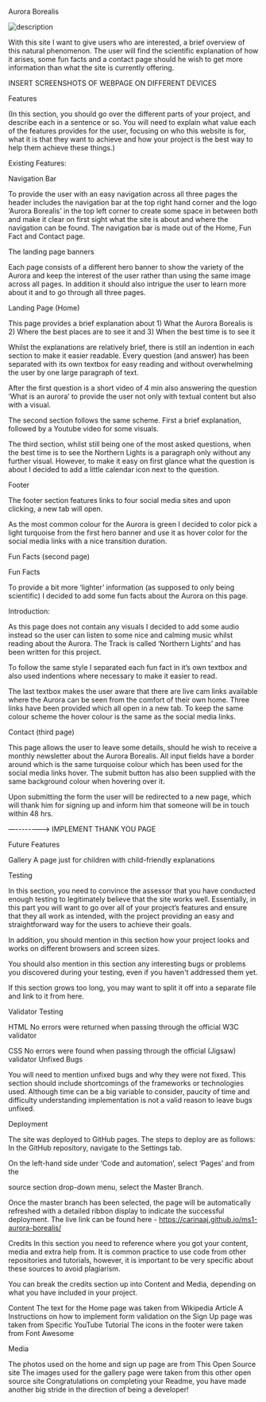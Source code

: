 Aurora Borealis

![description]('https://carinaaj-ms1auroraborea-xn4p35dnmq7.ws-eu46.gitpod.io/workspace/wirefranes/am-i-responsive.jpg')

With this site I want to give users who are interested, a brief overview of this natural phenomenon. The user will find the scientific explanation of how it arises, some fun facts and a contact page should he wish to get more information than what the site is currently offering.

INSERT SCREENSHOTS OF WEBPAGE ON DIFFERENT DEVICES

Features

(In this section, you should go over the different parts of your project, and describe each in a sentence or so. You will need to explain what value each of the features provides for the user, focusing on who this website is for, what it is that they want to achieve and how your project is the best way to help them achieve these things.)

Existing Features:

Navigation Bar

To provide the user with an easy navigation across all three pages the header includes the navigation bar at the top right hand corner and the logo ‘Aurora Borealis’ in the top left corner to create some space in between both and make it clear on first sight what the site is about and where the navigation can be found. The navigation bar is made out of the Home, Fun Fact and Contact page. 


The landing page banners

Each page consists of a different hero banner to show the variety of the Aurora and keep the interest of the user rather than using the same image across all pages. In addition it should also intrigue the user to learn more about it and to go through all three pages. 


Landing Page (Home)

This page provides a brief explanation about 1) What the Aurora Borealis is 2) Where the best places are to see it and 3) When the best time is to see it

Whilst the explanations are relatively brief, there is still an indention in each section to make it easier readable. Every question (and answer) has been separated with its own textbox for easy reading and without overwhelming the user by one large paragraph of text. 

After the first question is a short video of 4 min also answering the question ‘What is an aurora’ to provide the user not only with textual content but also with a visual. 

The second section follows the same scheme. First a brief explanation, followed by a Youtube video for some visuals.

The third section, whilst still being one of the most asked questions, when the best time is to see the Northern Lights is a paragraph only without any further visual. However, to make it easy on first glance what the question is about I decided to add a little calendar icon next to the question.

Footer

The footer section features links to four social media sites and upon clicking, a new tab will open.

As the most common colour for the Aurora is green I decided to color pick a light turquoise from the first hero banner and use it as hover color for the social media links with a nice transition duration.

Fun Facts (second page)

Fun Facts

To provide a bit more ‘lighter’ information (as supposed to only being scientific) I decided to add some fun facts about the Aurora on this page. 

Introduction:

As this page does not contain any visuals I decided to add some audio instead so the user can listen to some nice and calming music whilst reading about the Aurora. The Track is called ‘Northern Lights’ and has been written for this project.

To follow the same style I separated each fun fact in it’s own textbox and also used indentions where necessary to make it easier to read.

The last textbox makes the user aware that there are live cam links available where the Aurora can be seen from the comfort of their own home. Three links have been provided which all open in a new tab. To keep the same colour scheme the hover colour is the same as the social media links.



Contact (third page)


This page allows the user to leave some details, should he wish to receive a monthly newsletter about the Aurora Borealis. All input fields have a border around which is the same turquoise colour which has been used for the social media links hover. The submit button has also been supplied with the same background colour when hovering over it.

Upon submitting the form the user will be redirected to a new page, which will thank him for signing up and inform him that someone will be in touch within 48 hrs.

—--------> IMPLEMENT THANK YOU PAGE


Future Features

Gallery
A page just for children with child-friendly explanations

Testing

In this section, you need to convince the assessor that you have conducted enough testing to legitimately believe that the site works well. Essentially, in this part you will want to go over all of your project’s features and ensure that they all work as intended, with the project providing an easy and straightforward way for the users to achieve their goals.

In addition, you should mention in this section how your project looks and works on different browsers and screen sizes.

You should also mention in this section any interesting bugs or problems you discovered during your testing, even if you haven't addressed them yet.

If this section grows too long, you may want to split it off into a separate file and link to it from here.

Validator Testing

HTML
No errors were returned when passing through the official W3C validator

CSS
No errors were found when passing through the official (Jigsaw) validator
Unfixed Bugs

You will need to mention unfixed bugs and why they were not fixed. This section should include shortcomings of the frameworks or technologies used. Although time can be a big variable to consider, paucity of time and difficulty understanding implementation is not a valid reason to leave bugs unfixed.

Deployment


The site was deployed to GitHub pages. The steps to deploy are as follows:
In the GitHub repository, navigate to the Settings tab.

On the left-hand side under ‘Code and automation’, select ‘Pages’ and from the 

source section drop-down menu, select the Master Branch.

Once the master branch has been selected, the page will be automatically refreshed with a detailed ribbon display to indicate the successful deployment.
The live link can be found here - 
https://carinaaj.github.io/ms1-aurora-borealis/


Credits
In this section you need to reference where you got your content, media and extra help from. It is common practice to use code from other repositories and tutorials, however, it is important to be very specific about these sources to avoid plagiarism.

You can break the credits section up into Content and Media, depending on what you have included in your project.

Content
The text for the Home page was taken from Wikipedia Article A
Instructions on how to implement form validation on the Sign Up page was taken from Specific YouTube Tutorial
The icons in the footer were taken from Font Awesome


Media

The photos used on the home and sign up page are from This Open Source site
The images used for the gallery page were taken from this other open source site
Congratulations on completing your Readme, you have made another big stride in the direction of being a developer!






